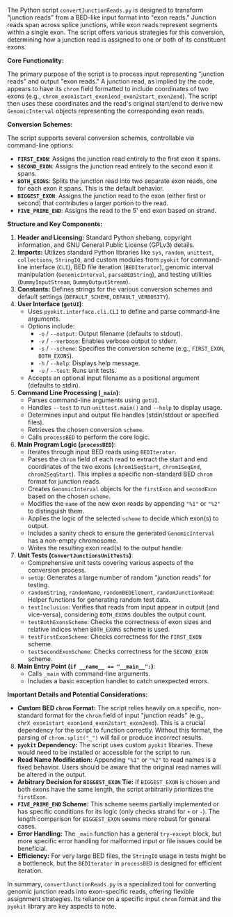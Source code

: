 The Python script `convertJunctionReads.py` is designed to transform "junction reads" from a BED-like input format into "exon reads." Junction reads span across splice junctions, while exon reads represent segments within a single exon. The script offers various strategies for this conversion, determining how a junction read is assigned to one or both of its constituent exons.

**Core Functionality:**

The primary purpose of the script is to process input representing "junction reads" and output "exon reads." A junction read, as implied by the code, appears to have its `chrom` field formatted to include coordinates of two exons (e.g., `chrom_exon1start_exon1end_exon2start_exon2end`). The script then uses these coordinates and the read's original start/end to derive new `GenomicInterval` objects representing the corresponding exon reads.

**Conversion Schemes:**

The script supports several conversion schemes, controllable via command-line options:

*   **`FIRST_EXON`**: Assigns the junction read entirely to the first exon it spans.
*   **`SECOND_EXON`**: Assigns the junction read entirely to the second exon it spans.
*   **`BOTH_EXONS`**: Splits the junction read into two separate exon reads, one for each exon it spans. This is the default behavior.
*   **`BIGGEST_EXON`**: Assigns the junction read to the exon (either first or second) that contributes a larger portion to the read.
*   **`FIVE_PRIME_END`**: Assigns the read to the 5' end exon based on strand.

**Structure and Key Components:**

1.  **Header and Licensing:** Standard Python shebang, copyright information, and GNU General Public License (GPLv3) details.
2.  **Imports:** Utilizes standard Python libraries like `sys`, `random`, `unittest`, `collections`, `StringIO`, and custom modules from `pyokit` for command-line interface (`CLI`), BED file iteration (`BEDIterator`), genomic interval manipulation (`GenomicInterval`, `parseBEDString`), and testing utilities (`DummyInputStream`, `DummyOutputStream`).
3.  **Constants:** Defines strings for the various conversion schemes and default settings (`DEFAULT_SCHEME`, `DEFAULT_VERBOSITY`).
4.  **User Interface (`getUI`)**:
    *   Uses `pyokit.interface.cli.CLI` to define and parse command-line arguments.
    *   Options include:
        *   `-o` / `--output`: Output filename (defaults to stdout).
        *   `-v` / `--verbose`: Enables verbose output to stderr.
        *   `-s` / `--scheme`: Specifies the conversion scheme (e.g., `FIRST_EXON`, `BOTH_EXONS`).
        *   `-h` / `--help`: Displays help message.
        *   `-u` / `--test`: Runs unit tests.
    *   Accepts an optional input filename as a positional argument (defaults to stdin).
5.  **Command Line Processing (`_main`)**:
    *   Parses command-line arguments using `getUI`.
    *   Handles `--test` to run `unittest.main()` and `--help` to display usage.
    *   Determines input and output file handles (stdin/stdout or specified files).
    *   Retrieves the chosen conversion `scheme`.
    *   Calls `processBED` to perform the core logic.
6.  **Main Program Logic (`processBED`)**:
    *   Iterates through input BED reads using `BEDIterator`.
    *   Parses the `chrom` field of each read to extract the start and end coordinates of the two exons (`chrom1SeqStart`, `chrom1SeqEnd`, `chrom2SeqStart`). This implies a specific non-standard BED `chrom` format for junction reads.
    *   Creates `GenomicInterval` objects for the `firstExon` and `secondExon` based on the chosen `scheme`.
    *   Modifies the `name` of the new exon reads by appending `"%1"` or `"%2"` to distinguish them.
    *   Applies the logic of the selected `scheme` to decide which exon(s) to output.
    *   Includes a sanity check to ensure the generated `GenomicInterval` has a non-empty chromosome.
    *   Writes the resulting exon read(s) to the output handle.
7.  **Unit Tests (`ConvertJunctionsUnitTests`)**:
    *   Comprehensive unit tests covering various aspects of the conversion process.
    *   `setUp`: Generates a large number of random "junction reads" for testing.
    *   `randomString`, `randomName`, `randomBEDElement`, `randomJunctionRead`: Helper functions for generating random test data.
    *   `testInclusion`: Verifies that reads from input appear in output (and vice-versa), considering `BOTH_EXONS` doubles the output count.
    *   `testBothExonsScheme`: Checks the correctness of exon sizes and relative indices when `BOTH_EXONS` scheme is used.
    *   `testFirstExonScheme`: Checks correctness for the `FIRST_EXON` scheme.
    *   `testSecondExonScheme`: Checks correctness for the `SECOND_EXON` scheme.
8.  **Main Entry Point (`if __name__ == "__main__":`)**:
    *   Calls `_main` with command-line arguments.
    *   Includes a basic exception handler to catch unexpected errors.

**Important Details and Potential Considerations:**

*   **Custom BED `chrom` Format:** The script relies heavily on a specific, non-standard format for the `chrom` field of input "junction reads" (e.g., `chrX_exon1start_exon1end_exon2start_exon2end`). This is a crucial dependency for the script to function correctly. Without this format, the parsing of `chrom.split("_")` will fail or produce incorrect results.
*   **`pyokit` Dependency:** The script uses custom `pyokit` libraries. These would need to be installed or accessible for the script to run.
*   **Read Name Modification:** Appending `"%1"` or `"%2"` to read names is a fixed behavior. Users should be aware that the original read names will be altered in the output.
*   **Arbitrary Decision for `BIGGEST_EXON` Tie:** If `BIGGEST_EXON` is chosen and both exons have the same length, the script arbitrarily prioritizes the `firstExon`.
*   **`FIVE_PRIME_END` Scheme:** This scheme seems partially implemented or has specific conditions for its logic (only checks strand for `+` or `-`). The length comparison for `BIGGEST_EXON` seems more robust for general cases.
*   **Error Handling:** The `_main` function has a general `try-except` block, but more specific error handling for malformed input or file issues could be beneficial.
*   **Efficiency:** For very large BED files, the `StringIO` usage in tests might be a bottleneck, but the `BEDIterator` in `processBED` is designed for efficient iteration.

In summary, `convertJunctionReads.py` is a specialized tool for converting genomic junction reads into exon-specific reads, offering flexible assignment strategies. Its reliance on a specific input `chrom` format and the `pyokit` library are key aspects to note.